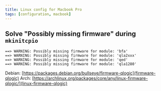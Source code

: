 ```yaml
---
title: Linux config for Macbook Pro
tags: [configuration, macbook]
---
```



## Solve "Possibly missing firmware" during `mkinitcpio`
```
==> WARNING: Possibly missing firmware for module: 'bfa'
==> WARNING: Possibly missing firmware for module: 'qla2xxx'
==> WARNING: Possibly missing firmware for module: 'qed'
==> WARNING: Possibly missing firmware for module: 'qla1280'
```

Debian: [https://packages.debian.org/bullseye/firmware-qlogic](firmware-qlogic)
Arch: [https://archlinux.org/packages/core/any/linux-firmware-qlogic/](linux-firmware-qlogic)

